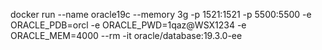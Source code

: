  docker run --name oracle19c --memory 3g -p 1521:1521 -p 5500:5500 -e ORACLE_PDB=orcl -e ORACLE_PWD=1qaz@WSX1234 -e ORACLE_MEM=4000   --rm -it oracle/database:19.3.0-ee

